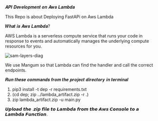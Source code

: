𝑨𝑷𝑰 𝑫𝒆𝒗𝒆𝒍𝒐𝒑𝒎𝒆𝒏𝒕 𝒐𝒏 𝑨𝒘𝒔 𝑳𝒂𝒎𝒃𝒅𝒂

This Repo is about Deploying FastAPi on Aws Lambda

𝑾𝒉𝒂𝒕 𝒊𝒔 𝑨𝒘𝒔 𝑳𝒂𝒎𝒃𝒅𝒂?

AWS Lambda is a serverless compute service that runs your code in response to events and automatically manages the underlying compute resources for you.


![sam-layers-diag](https://github.com/AbdulSami455/API-Deployment-on-AwsLambda/assets/111019622/132b9f19-70a4-4617-b5c2-0b7838d02362)


We use Mangum so that Lambda can find the handler and call the correct endpoints.

𝑹𝒖𝒏 𝒕𝒉𝒆𝒔𝒆 𝒄𝒐𝒎𝒎𝒂𝒏𝒅𝒔 𝒇𝒓𝒐𝒎 𝒕𝒉𝒆 𝒑𝒓𝒐𝒋𝒆𝒄𝒕 𝒅𝒊𝒓𝒆𝒄𝒕𝒐𝒓𝒚 𝒊𝒏 𝒕𝒆𝒓𝒎𝒊𝒏𝒂𝒍

1. pip3 install -t dep -r requirements.txt
2. (cd dep; zip ../lambda_artifact.zip -r .)
3. zip lambda_artifact.zip -u main.py


𝙐𝙥𝙡𝙤𝙖𝙙 𝙩𝙝𝙚 .𝙯𝙞𝙥 𝙛𝙞𝙡𝙚 𝙩𝙤 𝙇𝙖𝙢𝙗𝙙𝙖 𝙛𝙧𝙤𝙢 𝙩𝙝𝙚 𝘼𝙬𝙨 𝘾𝙤𝙣𝙨𝙤𝙡𝙚 𝙩𝙤 𝙖 𝙇𝙖𝙢𝙗𝙙𝙖 𝙁𝙪𝙣𝙘𝙩𝙞𝙤𝙣.

